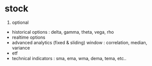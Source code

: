 # stock

1. optional
- historical options : delta, gamma, theta, vega, rho
- realtime options
- advanced analytics (fixed & sliding) window : correlation, median, variance
- etf
- technical indicators : sma, ema, wma, dema, tema, etc..